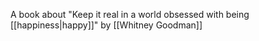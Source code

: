 A book about "Keep it real in a world obsessed with being [[happiness|happy]]" by [[Whitney Goodman]]